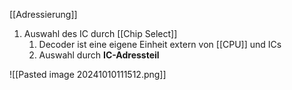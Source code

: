 [[Adressierung]]

1. Auswahl des IC durch [[Chip Select]]
	1. Decoder ist eine eigene Einheit extern von [[CPU]] und ICs
	2. Auswahl durch **IC-Adressteil**

![[Pasted image 20241010111512.png]]
